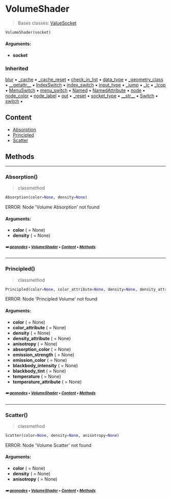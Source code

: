 # VolumeShader

> Bases classes: [ValueSocket](geono-socke-valuesocket.md#valuesocket)

``` python
VolumeShader(socket)
```



#### Arguments:
- **socket**

### Inherited

[blur](geono-socket.md#blur) :black_small_square: [\_cache](geono-socke-nodecache.md#_cache) :black_small_square: [\_cache_reset](geono-socke-nodecache.md#_cache_reset) :black_small_square: [check_in_list](geono-socket.md#check_in_list) :black_small_square: [data_type](geono-socket.md#data_type) :black_small_square: [\_geometry_class](geono-socket.md#_geometry_class) :black_small_square: [\_\_getattr__](geono-socket.md#__getattr__) :black_small_square: [IndexSwitch](geono-socket.md#indexswitch) :black_small_square: [index_switch](geono-socket.md#index_switch) :black_small_square: [input_type](geono-socket.md#input_type) :black_small_square: [\_jump](geono-socket.md#_jump) :black_small_square: [\_lc](geono-socket.md#_lc) :black_small_square: [\_lcop](geono-socket.md#_lcop) :black_small_square: [MenuSwitch](geono-socket.md#menuswitch) :black_small_square: [menu_switch](geono-socket.md#menu_switch) :black_small_square: [Named](geono-socke-valuesocket.md#named) :black_small_square: [NamedAttribute](geono-socke-valuesocket.md#namedattribute) :black_small_square: [node](geono-socket.md#node) :black_small_square: [node_color](geono-socket.md#node_color) :black_small_square: [node_label](geono-socket.md#node_label) :black_small_square: [out](geono-socket.md#out) :black_small_square: [\_reset](geono-socket.md#_reset) :black_small_square: [socket_type](geono-socket.md#socket_type) :black_small_square: [\_\_str__](geono-socket.md#__str__) :black_small_square: [Switch](geono-socket.md#switch) :black_small_square: [switch](geono-socket.md#switch) :black_small_square:

## Content

- [Absorption](shade-shade-volumeshader.md#absorption)
- [Principled](shade-shade-volumeshader.md#principled)
- [Scatter](shade-shade-volumeshader.md#scatter)

## Methods



----------
### Absorption()

> classmethod

``` python
Absorption(color=None, density=None)
```

ERROR: Node 'Volume Absorption' not found

#### Arguments:
- **color** ( = None)
- **density** ( = None)

##### <sub>:arrow_right: [geonodes](index.md#geonodes) :black_small_square: [VolumeShader](shade-shade-volumeshader.md#volumeshader) :black_small_square: [Content](shade-shade-volumeshader.md#content) :black_small_square: [Methods](shade-shade-volumeshader.md#methods)</sub>

----------
### Principled()

> classmethod

``` python
Principled(color=None, color_attribute=None, density=None, density_attribute=None, anisotropy=None, absorption_color=None, emission_strength=None, emission_color=None, blackbody_intensity=None, blackbody_tint=None, temperature=None, temperature_attribute=None)
```

ERROR: Node 'Principled Volume' not found

#### Arguments:
- **color** ( = None)
- **color_attribute** ( = None)
- **density** ( = None)
- **density_attribute** ( = None)
- **anisotropy** ( = None)
- **absorption_color** ( = None)
- **emission_strength** ( = None)
- **emission_color** ( = None)
- **blackbody_intensity** ( = None)
- **blackbody_tint** ( = None)
- **temperature** ( = None)
- **temperature_attribute** ( = None)

##### <sub>:arrow_right: [geonodes](index.md#geonodes) :black_small_square: [VolumeShader](shade-shade-volumeshader.md#volumeshader) :black_small_square: [Content](shade-shade-volumeshader.md#content) :black_small_square: [Methods](shade-shade-volumeshader.md#methods)</sub>

----------
### Scatter()

> classmethod

``` python
Scatter(color=None, density=None, anisotropy=None)
```

ERROR: Node 'Volume Scatter' not found

#### Arguments:
- **color** ( = None)
- **density** ( = None)
- **anisotropy** ( = None)

##### <sub>:arrow_right: [geonodes](index.md#geonodes) :black_small_square: [VolumeShader](shade-shade-volumeshader.md#volumeshader) :black_small_square: [Content](shade-shade-volumeshader.md#content) :black_small_square: [Methods](shade-shade-volumeshader.md#methods)</sub>